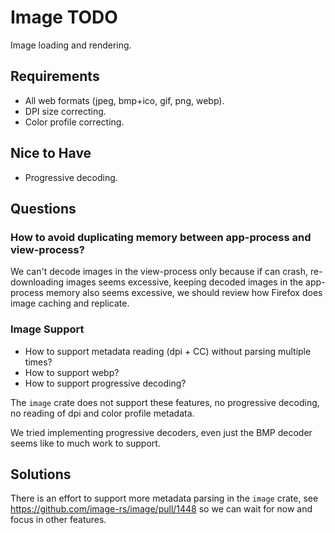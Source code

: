 # Image TODO

Image loading and rendering.

## Requirements

* All web formats (jpeg, bmp+ico, gif, png, webp).
* DPI size correcting.
* Color profile correcting.

## Nice to Have

* Progressive decoding.

## Questions

### How to avoid duplicating memory between app-process and view-process?

We can't decode images in the view-process only because if can crash, re-downloading images seems excessive,
keeping decoded images in the app-process memory also seems excessive, we should review how Firefox does image
caching and replicate.

### Image Support

* How to support metadata reading (dpi + CC) without parsing multiple times?
* How to support webp?
* How to support progressive decoding?

The `image` crate does not support these features, no
progressive decoding, no reading of dpi and color profile metadata.

We tried implementing progressive decoders, even just the BMP decoder seems like to much work to support.

## Solutions

There is an effort to support more metadata parsing in the `image` crate, see https://github.com/image-rs/image/pull/1448
so we can wait for now and focus in other features.